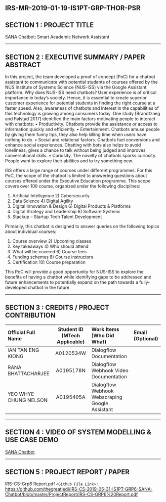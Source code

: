 IRS-MR-2019-01-19-IS1PT-GRP-THOR-PSR
---

## SECTION 1 : PROJECT TITLE
SANA Chatbot: Smart Academic Network Assistant

---
## SECTION 2 : EXECUTIVE SUMMARY / PAPER ABSTRACT
In this project, the team developed a proof of concept (PoC) for a chatbot assistant to communicate with potential students of courses offered by the NUS Institute of Systems Science (NUS-ISS) via the Google Assistant platform.
Why does NUS-ISS need chatbots? User experience is of critical importance in today’s society. Hence, it is essential to create superior customer experience for potential students in finding the right course at a faster speed. Also, awareness of chatbots and interest in the capabilities of this technology is growing among consumers today. One study [Brandtzaeg and Følstad 2017] identified the main factors motivating people to interact with chatbots:
•	Productivity. Chatbots provide the assistance or access to information quickly and efficiently.
•	Entertainment. Chatbots amuse people by giving them funny tips, they also help killing time when users have nothing to do.
•	Social and relational factors. Chatbots fuel conversions and enhance social experiences. Chatting with bots also helps to avoid loneliness, gives a chance to talk without being judged and improves conversational skills.
•	Curiosity. The novelty of chatbots sparks curiosity. People want to explore their abilities and to try something new.

ISS offers a large range of courses under different programmes. For this PoC, the scope of the chatbot is limited to answering questions about courses offered under the Executive Education programme. This scope covers over 100 course, organized under the following disciplines:
1)	Artificial Intelligence	2)	Cybersecurity
3)	Data Science	4)	Digital Agility
5)	Digital Innovation & Design	6)	Digital Products & Platforms
7)	Digital Strategy and Leadership	8)	Software Systems
9)	Stackup – Startup Tech Talent Development	
 
Primarily, this chatbot is designed to answer queries on the following topics about individual courses:
1)	Course overview	2)	Upcoming classes
3)	Key takeaways	4)	Who should attend
5)	What will be covered	6)	Course fees
7)	Funding schemes	8)	Course instructors
9)	Certification	10)	Course preparation

This PoC will provide a good opportunity for NUS-ISS to explore the benefits of having a chatbot while identifying gaps to be addressed and future enhancements to potentially expand on the path towards a fully-developed chatbot in the future.


---
## SECTION 3 : CREDITS / PROJECT CONTRIBUTION

| Official Full Name  | Student ID (MTech Applicable)  | Work Items (Who Did What) | Email (Optional) |
| :------------ |:---------------:| :-----| :-----|
| IAN TAN ENG KIONG | A0120534W | Dialogflow Documentation|  |
| RANA BHATTACHARJEE | A0195178N | Dialogflow Webhook Video Documentation|  |
| YEO WHYE CHUNG NELSON | A0195405A | Dialogflow Webhook Webscraping Google Assistant|  |

---
## SECTION 4 : VIDEO OF SYSTEM MODELLING & USE CASE DEMO

[SANA Chatbot](https://www.youtube.com/watch?v=lsLjX5LYQyo)

---
## SECTION 5 : PROJECT REPORT / PAPER

IRS-CS-Grp6 Report.pdf
`<Github File Link>` : <https://github.com/thegreatjedi/IRS-CS-2019-05-31-IS1PT-GRP6-SANA-Chatbot/blob/master/ProjectReport/IRS-CS-GRP6%20Report.pdf>

